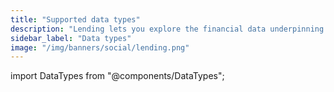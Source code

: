 ```yaml
---
title: "Supported data types"
description: "Lending lets you explore the financial data underpinning the enhanced reports."
sidebar_label: "Data types"
image: "/img/banners/social/lending.png"
---
```


import DataTypes from "@components/DataTypes";

<DataTypes productName="lending" />

<br />
